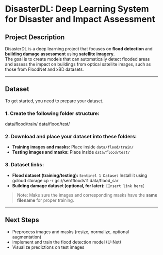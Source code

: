 # DisasterDL: Deep Learning System for Disaster and Impact Assessment

## Project Description
DisasterDL is a deep learning project that focuses on **flood detection** and **building damage assessment** using **satellite imagery**.  
The goal is to create models that can automatically detect flooded areas and assess the impact on buildings from optical satellite images, such as those from FloodNet and xBD datasets.

---

## Dataset

To get started, you need to prepare your dataset.

### 1. Create the following folder structure:

data/flood/train/
data/flood/test/

### 2. Download and place your dataset into these folders:

- **Training images and masks:** Place inside `data/flood/train/`  
- **Testing images and masks:** Place inside `data/flood/test/`  

### 3. Dataset links:

- **Flood dataset (training/testing):** `Sentinel 1 Dataset`
Install it using gcloud storage cp -r gs://sen1floods11 data/flood_sar 
- **Building damage dataset (optional, for later):** `[Insert link here]`  

> Note: Make sure the images and corresponding masks have the **same filename** for proper training.

---

## Next Steps

- Preprocess images and masks (resize, normalize, optional augmentation)  
- Implement and train the flood detection model (U-Net)  
- Visualize predictions on test images
